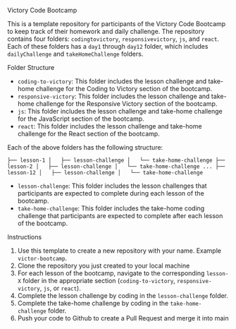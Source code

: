 Victory Code Bootcamp

This is a template repository for participants of the Victory Code Bootcamp to keep track of their homework and daily challenge. The repository contains four folders: `codingtovictory`, `responsivevictory`, `js`, and `react`. Each of these folders has a `day1` through `day12` folder, which includes `dailyChallenge` and `takeHomeChallenge` folders.

Folder Structure

-   `coding-to-victory`: This folder includes the lesson challenge and take-home challenge for the Coding to Victory section of the bootcamp.
-   `responsive-victory`: This folder includes the lesson challenge and take-home challenge for the Responsive Victory section of the bootcamp.
-   `js`: This folder includes the lesson challenge and take-home challenge for the JavaScript section of the bootcamp.
-   `react`: This folder includes the lesson challenge and take-home challenge for the React section of the bootcamp.

Each of the above folders has the following structure:


`├── lesson-1
│   ├── lesson-challenge
│   └── take-home-challenge
├── lesson-2
│   ├── lesson-challenge
│   └── take-home-challenge
...
├── lesson-12
│   ├── lesson-challenge
│   └── take-home-challenge`

-   `lesson-challenge`: This folder includes the lesson challenges that participants are expected to complete during each lesson of the bootcamp.
-   `take-home-challenge`: This folder includes the take-home coding challenge that participants are expected to complete after each lesson of the bootcamp.

Instructions

1.  Use this template to create a new repository with your name. Example `victor-bootcamp`.
2. Clone the repository you just created to your local machine
3.  For each lesson of the bootcamp, navigate to the corresponding `lesson-X` folder in the appropriate section (`coding-to-victory`, `responsive-victory`, `js`, or `react`).
4.  Complete the lesson challenge by coding in the `lesson-challenge` folder.
5.  Complete the take-home challenge by coding in the `take-home-challenge` folder.
6.  Push your code to Github to create a Pull Request and merge it into main

